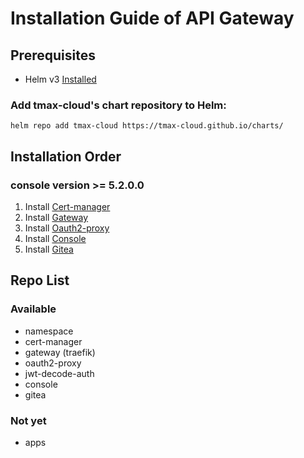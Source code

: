 # Installation Guide of API Gateway
## Prerequisites
- Helm v3 [Installed](https://helm.sh/docs/intro/install/)

### Add tmax-cloud's chart repository to Helm:
```shell
helm repo add tmax-cloud https://tmax-cloud.github.io/charts/
```
## Installation Order 
### console version >= 5.2.0.0
1) Install [Cert-manager](https://github.com/tmax-cloud/charts/blob/main/charts/cert-manager/README.md)
2) Install [Gateway](https://github.com/tmax-cloud/charts/blob/main/charts/gateway/README.md)
3) Install [Oauth2-proxy](https://github.com/tmax-cloud/charts/blob/main/charts/oauth2-proxy/README.md)
4) Install [Console](https://github.com/tmax-cloud/charts/blob/main/charts/console/README.md)
5) Install [Gitea](https://github.com/tmax-cloud/charts/blob/main/charts/gitea/README.md)

## Repo List
### Available
- namespace
- cert-manager
- gateway (traefik)
- oauth2-proxy
- jwt-decode-auth
- console
- gitea

### Not yet
- apps
